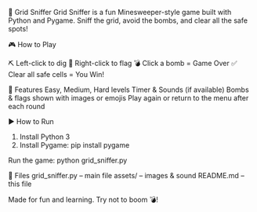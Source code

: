 🧨 Grid Sniffer
Grid Sniffer is a fun Minesweeper-style game built with Python and Pygame.
Sniff the grid, avoid the bombs, and clear all the safe spots!

🎮 How to Play

⛏️ Left-click to dig
🚩 Right-click to flag
💣 Click a bomb = Game Over
✅ Clear all safe cells = You Win!

🔧 Features
Easy, Medium, Hard levels
Timer & Sounds (if available)
Bombs & flags shown with images or emojis
Play again or return to the menu after each round

▶️ How to Run
1. Install Python 3
2. Install Pygame:
pip install pygame

Run the game:
python grid_sniffer.py

📁 Files
grid_sniffer.py – main file
assets/ – images & sound
README.md – this file

Made for fun and learning. Try not to boom 💣!
